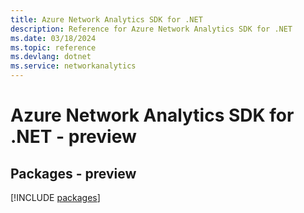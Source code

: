 ```yaml
---
title: Azure Network Analytics SDK for .NET
description: Reference for Azure Network Analytics SDK for .NET
ms.date: 03/18/2024
ms.topic: reference
ms.devlang: dotnet
ms.service: networkanalytics
---
```

# Azure Network Analytics SDK for .NET - preview
## Packages - preview
[!INCLUDE [packages](network-analytics-index.md)]